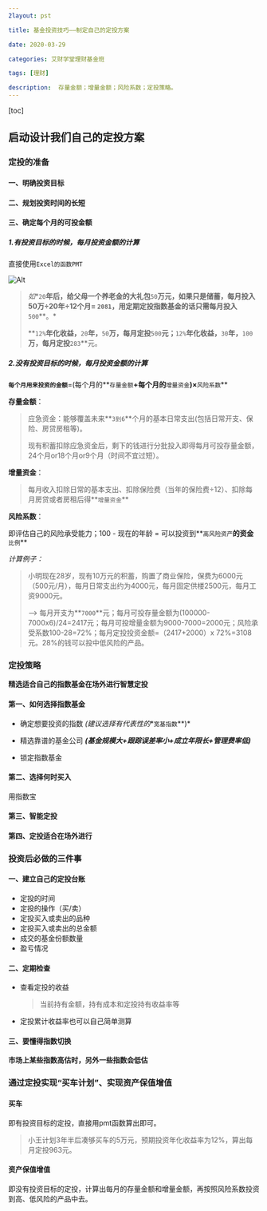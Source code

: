```yaml
---
2layout: pst

title: 基金投资技巧——制定自己的定投方案

date: 2020-03-29

categories: 艾财学堂理财基金班

tags: [理财]

description:  存量金额；增量金额；风险系数；定投策略。
---
```


[toc]

## 启动设计我们自己的定投方案

### 定投的准备

#### 一、明确投资目标

#### 二、规划投资时间的长短

#### 三、确定每个月的可投金额

##### 1.有投资目标的时候，每月投资金额的计算

直接使用`Excel的函数PMT`

![Alt](https://user-images.githubusercontent.com/35519242/77932872-b26dc300-72e0-11ea-9350-78621ca0ad9b.png)

> *如**`20`**年后，给父母一个养老金的大礼包**`50`**万元，如果只是储蓄，每月投入50万÷20年÷12个月= **`2081`**，用定期定投指数基金的话只需每月投入**`500`**。*
>
> **`12%`**年化收益，**`20`**年，**`50`**万，每月定投**`500`**元；**`12%`**年化收益，**`30`**年，**`100`**万，每月定投**`283`**元。

##### 2.没有投资目标的时候，每月投资金额的计算 

**`每个月用来投资的金额`**=(每个月的**`存量金额`**+每个月的**`增量资金`**)×**`风险系数`**

**存量金额**：

> 应急资金：能够覆盖未来**`3到6`**个月的基本日常支出(包括日常开支、保险、房贷房租等)。
>
> 现有积蓄扣除应急资金后，剩下的钱进行分批投入即得每月可投存量金额，24个月or18个月or9个月（时间不宜过短）。

**增量资金**： 

> 每月收入扣除日常的基本支出、扣除保险费（当年的保险费÷12）、扣除每月房贷或者房租后得**`增量资金`**

**风险系数**：

即评估自己的风险承受能力；100 - 现在的年龄 = 可以投资到**`高风险资产`**的资金**`比例`**

*计算例子：*

>小明现在28岁，现有10万元的积蓄，购置了商业保险，保费为6000元（500元/月），每月日常支出约为4000元，每月固定供楼2500元，每月工资9000元。
>
>——> 每月开支为**`7000`**元；每月可投存量金额为(100000-7000x6)/24=2417元；每月可投增量金额为9000-7000=2000元；风险承受系数100-28=72%；每月定投投资金额=（2417+2000）x 72%=3108元。28%的钱可以投中低风险的产品。

### 定投策略

**精选适合自己的指数基金在场外进行智慧定投**

#### 第一、如何选择指数基金

- 确定想要投资的指数    *(建议选择有代表性的**`宽基指数`**)*

- 精选靠谱的基金公司    ***(基金规模大+跟踪误差率小+成立年限长+管理费率低)***

- 锁定指数基金

#### 第二、选择何时买入

用指数宝

#### 第三、智能定投

#### 第四、定投适合在场外进行

### 投资后必做的三件事

#### 一、建立自己的定投台账

- 定投的时间
- 定投的操作（买/卖）
- 定投买入或卖出的品种
- 定投买入或卖出的总金额
- 成交的基金份额数量
- 盈亏情况

#### 二、定期检查

- 查看定投的收益

  > 当前持有金额，持有成本和定投持有收益率等

- 定投累计收益率也可以自己简单测算

#### 三、要懂得指数切换

 **市场上某些指数高估时，另外一些指数会低估**

### 通过定投实现“买车计划”、实现资产保值增值

#### 买车

即有投资目标的定投，直接用pmt函数算出即可。

> 小王计划3年半后凑够买车的5万元，预期投资年化收益率为12%，算出每月定投963元。

#### 资产保值增值

即没有投资目标的定投，计算出每月的存量金额和增量金额，再按照风险系数投资到高、低风险的产品中去。